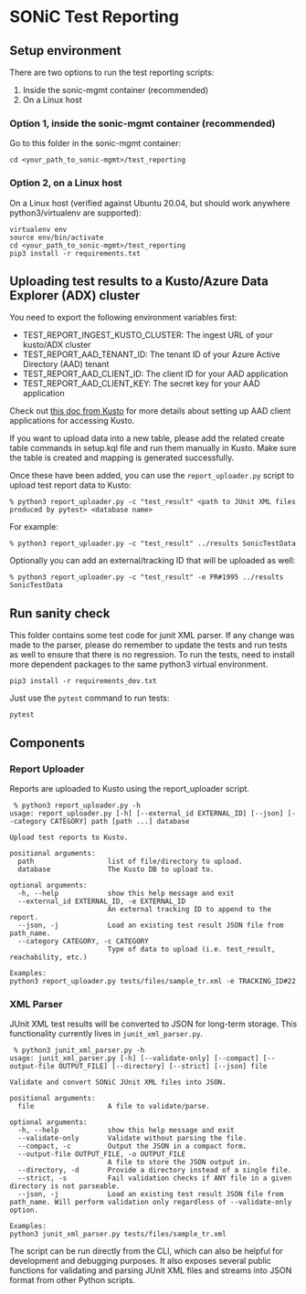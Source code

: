 # SONiC Test Reporting

## Setup environment

There are two options to run the test reporting scripts:
1. Inside the sonic-mgmt container (recommended)
2. On a Linux host

### Option 1, inside the sonic-mgmt container (recommended)
Go to this folder in the sonic-mgmt container:
```
cd <your_path_to_sonic-mgmt>/test_reporting
```

### Option 2, on a Linux host
On a Linux host (verified against Ubuntu 20.04, but should work anywhere python3/virtualenv are supported):
```
virtualenv env
source env/bin/activate
cd <your_path_to_sonic-mgmt>/test_reporting
pip3 install -r requirements.txt
```

## Uploading test results to a Kusto/Azure Data Explorer (ADX) cluster
You need to export the following environment variables first:
- TEST_REPORT_INGEST_KUSTO_CLUSTER: The ingest URL of your kusto/ADX cluster
- TEST_REPORT_AAD_TENANT_ID: The tenant ID of your Azure Active Directory (AAD) tenant
- TEST_REPORT_AAD_CLIENT_ID: The client ID for your AAD application
- TEST_REPORT_AAD_CLIENT_KEY: The secret key for your AAD application

Check out [this doc from Kusto](https://docs.microsoft.com/en-us/azure/data-explorer/provision-azure-ad-app) for more details about setting up AAD client applications for accessing Kusto.

If you want to upload data into a new table, please add the related create table commands in setup.kql file and run them manually in Kusto.
Make sure the table is created and mapping is generated successfully.

Once these have been added, you can use the `report_uploader.py` script to upload test report data to Kusto:
```
% python3 report_uploader.py -c "test_result" <path to JUnit XML files produced by pytest> <database name>
```

For example:
```
% python3 report_uploader.py -c "test_result" ../results SonicTestData
```

Optionally you can add an external/tracking ID that will be uploaded as well:
```
% python3 report_uploader.py -c "test_result" -e PR#1995 ../results SonicTestData
```

## Run sanity check
This folder contains some test code for junit XML parser. If any change was made to the parser, please do remember to update the tests and run tests as well to ensure that there is no regression.
To run the tests, need to install more dependent packages to the same python3 virtual environment.
```
pip3 install -r requirements_dev.txt
```

Just use the `pytest` command to run tests:
```
pytest
```

## Components

### Report Uploader
Reports are uploaded to Kusto using the report_uploader script.
```
 % python3 report_uploader.py -h
usage: report_uploader.py [-h] [--external_id EXTERNAL_ID] [--json] [--category CATEGORY] path [path ...] database

Upload test reports to Kusto.

positional arguments:
  path                  list of file/directory to upload.
  database              The Kusto DB to upload to.

optional arguments:
  -h, --help            show this help message and exit
  --external_id EXTERNAL_ID, -e EXTERNAL_ID
                        An external tracking ID to append to the report.
  --json, -j            Load an existing test result JSON file from path_name.
  --category CATEGORY, -c CATEGORY
                        Type of data to upload (i.e. test_result, reachability, etc.)

Examples:
python3 report_uploader.py tests/files/sample_tr.xml -e TRACKING_ID#22
```

### XML Parser
JUnit XML test results will be converted to JSON for long-term storage. This functionality currently lives in `junit_xml_parser.py`.
```
 % python3 junit_xml_parser.py -h
usage: junit_xml_parser.py [-h] [--validate-only] [--compact] [--output-file OUTPUT_FILE] [--directory] [--strict] [--json] file

Validate and convert SONiC JUnit XML files into JSON.

positional arguments:
  file                  A file to validate/parse.

optional arguments:
  -h, --help            show this help message and exit
  --validate-only       Validate without parsing the file.
  --compact, -c         Output the JSON in a compact form.
  --output-file OUTPUT_FILE, -o OUTPUT_FILE
                        A file to store the JSON output in.
  --directory, -d       Provide a directory instead of a single file.
  --strict, -s          Fail validation checks if ANY file in a given directory is not parseable.
  --json, -j            Load an existing test result JSON file from path_name. Will perform validation only regardless of --validate-only option.

Examples:
python3 junit_xml_parser.py tests/files/sample_tr.xml
```

The script can be run directly from the CLI, which can also be helpful for development and debugging purposes. It also exposes several public functions for validating and parsing JUnit XML files and streams into JSON format from other Python scripts.

